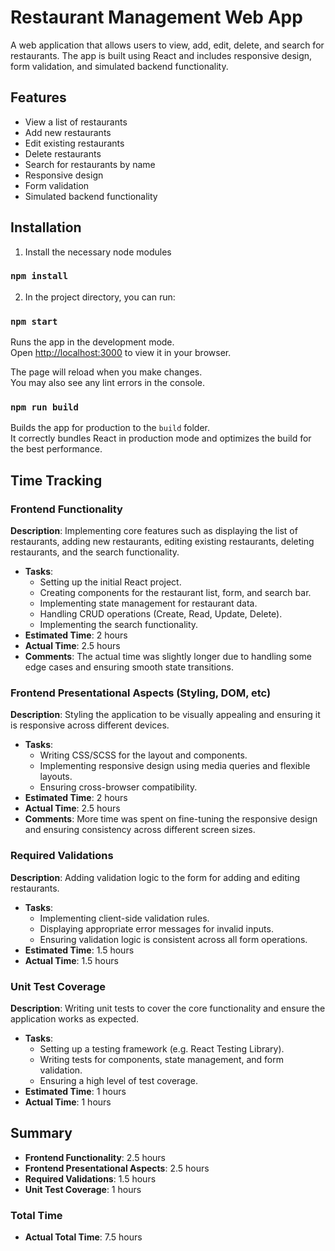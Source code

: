 # Restaurant Management Web App

A web application that allows users to view, add, edit, delete, and search for restaurants. The app is built using React and includes responsive design, form validation, and simulated backend functionality.

## Features

- View a list of restaurants
- Add new restaurants
- Edit existing restaurants
- Delete restaurants
- Search for restaurants by name
- Responsive design
- Form validation
- Simulated backend functionality


## Installation

1) Install the necessary node modules

### `npm install`

2) In the project directory, you can run:

### `npm start`

Runs the app in the development mode.\
Open [http://localhost:3000](http://localhost:3000) to view it in your browser.

The page will reload when you make changes.\
You may also see any lint errors in the console.

### `npm run build`

Builds the app for production to the `build` folder.\
It correctly bundles React in production mode and optimizes the build for the best performance.

## Time Tracking

### Frontend Functionality

**Description**: Implementing core features such as displaying the list of restaurants, adding new restaurants, editing existing restaurants, deleting restaurants, and the search functionality.

- **Tasks**:
  - Setting up the initial React project.
  - Creating components for the restaurant list, form, and search bar.
  - Implementing state management for restaurant data.
  - Handling CRUD operations (Create, Read, Update, Delete).
  - Implementing the search functionality.
- **Estimated Time**: 2 hours
- **Actual Time**: 2.5 hours
- **Comments**: The actual time was slightly longer due to handling some edge cases and ensuring smooth state transitions.

### Frontend Presentational Aspects (Styling, DOM, etc)

**Description**: Styling the application to be visually appealing and ensuring it is responsive across different devices.

- **Tasks**:
  - Writing CSS/SCSS for the layout and components.
  - Implementing responsive design using media queries and flexible layouts.
  - Ensuring cross-browser compatibility.
- **Estimated Time**: 2 hours
- **Actual Time**: 2.5 hours
- **Comments**: More time was spent on fine-tuning the responsive design and ensuring consistency across different screen sizes.

### Required Validations

**Description**: Adding validation logic to the form for adding and editing restaurants.

- **Tasks**:
  - Implementing client-side validation rules.
  - Displaying appropriate error messages for invalid inputs.
  - Ensuring validation logic is consistent across all form operations.
- **Estimated Time**: 1.5 hours
- **Actual Time**: 1.5 hours

### Unit Test Coverage

**Description**: Writing unit tests to cover the core functionality and ensure the application works as expected.

- **Tasks**:
  - Setting up a testing framework (e.g. React Testing Library).
  - Writing tests for components, state management, and form validation.
  - Ensuring a high level of test coverage.
- **Estimated Time**: 1 hours
- **Actual Time**: 1 hours

## Summary

- **Frontend Functionality**: 2.5 hours
- **Frontend Presentational Aspects**: 2.5 hours
- **Required Validations**: 1.5 hours
- **Unit Test Coverage**: 1 hours

### Total Time

- **Actual Total Time**: 7.5 hours
